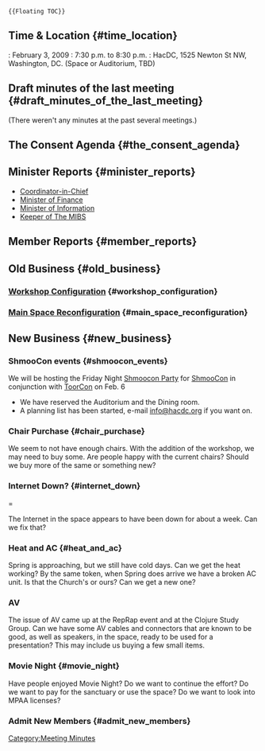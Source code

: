 ```{=mediawiki}
{{Floating TOC}}
```
## Time & Location {#time_location}

:   February 3, 2009
:   7:30 p.m. to 8:30 p.m.
:   HacDC, 1525 Newton St NW, Washington, DC. (Space or Auditorium, TBD)

## Draft minutes of the last meeting {#draft_minutes_of_the_last_meeting}

(There weren't any minutes at the past several meetings.)

## The Consent Agenda {#the_consent_agenda}

## Minister Reports {#minister_reports}

-   [Coordinator-in-Chief](Coordinator-in-Chief)
-   [Minister of Finance](Minister_of_Finance)
-   [Minister of Information](Minister_of_Information)
-   [Keeper of The MIBS](Keeper_of_The_MIBS)

## Member Reports {#member_reports}

## Old Business {#old_business}

### [Workshop Configuration](Workshop_Configuration) {#workshop_configuration}

### [Main Space Reconfiguration](Main_Space_Reconfiguration) {#main_space_reconfiguration}

## New Business {#new_business}

### ShmooCon events {#shmoocon_events}

We will be hosting the Friday Night [Shmoocon
Party](Shmoocon_Party) for [ShmooCon](http://shmoocon.org) in
conjunction with [ToorCon](http://toorcon.org) on Feb. 6

-   We have reserved the Auditorium and the Dining room.
-   A planning list has been started, e-mail info@hacdc.org if you want
    on.

### Chair Purchase {#chair_purchase}

We seem to not have enough chairs. With the addition of the workshop, we
may need to buy some. Are people happy with the current chairs? Should
we buy more of the same or something new?

### Internet Down? {#internet_down}

=

The Internet in the space appears to have been down for about a week.
Can we fix that?

### Heat and AC {#heat_and_ac}

Spring is approaching, but we still have cold days. Can we get the heat
working? By the same token, when Spring does arrive we have a broken AC
unit. Is that the Church's or ours? Can we get a new one?

### AV

The issue of AV came up at the RepRap event and at the Clojure Study
Group. Can we have some AV cables and connectors that are known to be
good, as well as speakers, in the space, ready to be used for a
presentation? This may include us buying a few small items.

### Movie Night {#movie_night}

Have people enjoyed Movie Night? Do we want to continue the effort? Do
we want to pay for the sanctuary or use the space? Do we want to look
into MPAA licenses?

### Admit New Members {#admit_new_members}

[Category:Meeting Minutes](Category:Meeting_Minutes)
